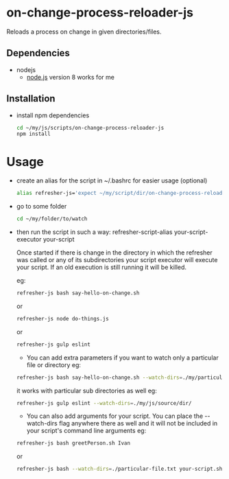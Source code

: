 # on-change-process-reloader-js

Reloads a process on change in given directories/files.

## Dependencies
* nodejs
    * [node.js](https://nodejs.org/) version 8 works for me


## Installation

* install npm  dependencies
	```bash
	cd ~/my/js/scripts/on-change-process-reloader-js
	npm install
	```

# Usage
* create an alias for the script in ~/.bashrc for easier usage (optional)
	```bash
    alias refresher-js='expect ~/my/script/dir/on-change-process-reloader-js/start-listening.js'
	```

* go to some folder
	```bash
	cd ~/my/folder/to/watch 
	```

* then run the script in such a way: refresher-script-alias your-script-executor your-script

	Once started if there is change in the directory in which the refresher was called or any of its subdirectories your script executor will execute your script.
	If an old execution is still running it will be killed.

	eg:
	```bash
	refresher-js bash say-hello-on-change.sh
	```
	or
	```bash
	refresher-js node do-things.js
	```
	or 
	```bash
	refresher-js gulp eslint	
	```

	* You can add extra parameters if you want to watch only a particular file or directory
	eg:
	```bash
	refresher-js bash say-hello-on-change.sh --watch-dirs=./my/particular/file.txt,./my/other/file.sh
	```

	it works with particular sub directories as well
	eg:
	```bash
	refresher-js gulp eslint --watch-dirs=./my/js/source/dir/
	```

	* You can also add arguments for your script. You can place the --watch-dirs flag anywhere there as well and it will not be included in your script's command line arguments
	eg:
	```bash
	refresher-js bash greetPerson.sh Ivan
	```
	or
	```bash
	refresher-js bash --watch-dirs=./particular-file.txt your-script.sh some args here
	```
